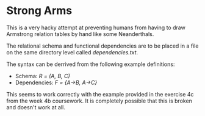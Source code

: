 # Strong Arms

This is a very hacky attempt at preventing humans from having to draw Armstrong
relation tables by hand like some Neanderthals.

The relational schema and functional dependencies are to be placed in a file on
the same directory level called *dependencies.txt*.

The syntax can be derrived from the following example definitions:
 * Schema: *R = (A, B, C)*
 * Dependencies: *F = {A->B, A->C}*

 This seems to work correctly with the example provided in the exercise 4c from
 the week 4b coursework. It is completely possible that this is broken and
 doesn't work at all.
